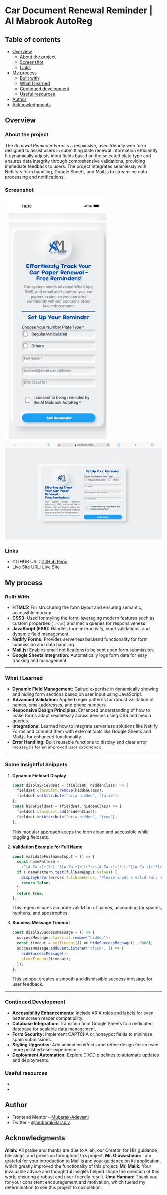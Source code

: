 # Car Document Renewal Reminder | Al Mabrook AutoReg

## Table of contents

- [Overview](#overview)
  - [About the project](#about-the-project)
  - [Screenshot](#screenshot)
  - [Links](#links)
- [My process](#my-process)
  - [Built with](#built-with)
  - [What I learned](#what-i-learned)
  - [Continued development](#continued-development)
  - [Useful resources](#useful-resources)
- [Author](#author)
- [Acknowledgments](#acknowledgments)

## Overview

### About the project

The _Renewal Reminder Form_ is a responsive, user-friendly web form designed to
assist users in submitting plate renewal information efficiently. It dynamically
adjusts input fields based on the selected plate type and ensures data integrity
through comprehensive validations, providing immediate feedback to users. The
project integrates seamlessly with Netlify's form handling, Google Sheets, and
Mail.js to streamline data processing and notifications.

### Screenshot

![iPhone](./screenshots/iPhone-13-PRO-127.0.0.1.png)
![Mackbook](<./screenshots/Macbook-Air-127.0.0.1%20(1).png>)

### Links

- GITHUB URL:
  [GitHub Repo](https://github.com/Mubarak-Adeyemi/Al-Mabrook-AutoReg-RE-Form)
- Live Site URL: [Live Site]()

## My process

### Built With

- **HTML5:** For structuring the form layout and ensuring semantic, accessible
  markup.
- **CSS3:** Used for styling the form, leveraging modern features such as custom
  properties (`:root`) and media queries for responsiveness.
- **JavaScript (ES6):** Handles form interactivity, input validations, and
  dynamic field management.
- **Netlify Forms:** Provides serverless backend functionality for form
  submission and data handling.
- **Mail.js:** Enables email notifications to be sent upon form submission.
- **Google Sheets Integration:** Automatically logs form data for easy tracking
  and management.

---

### What I Learned

- **Dynamic Field Management:** Gained expertise in dynamically showing and
  hiding form sections based on user input using JavaScript.
- **Advanced Validation:** Applied regex patterns for robust validation of
  names, email addresses, and phone numbers.
- **Responsive Design Principles:** Enhanced understanding of how to make forms
  adapt seamlessly across devices using CSS and media queries.
- **Integrations:** Learned how to integrate serverless solutions like Netlify
  Forms and connect them with external tools like Google Sheets and Mail.js for
  enhanced functionality.
- **Error Handling:** Built reusable functions to display and clear error
  messages for an improved user experience.

---

### Some Insightful Snippets

1. **Dynamic Fieldset Display**

   ```js
   const displayFieldset = (fieldset, hiddenClass) => {
     fieldset.classList.remove(hiddenClass);
     fieldset.setAttribute("aria-hidden", "false");
   };
   const hideFieldset = (fieldset, hiddenClass) => {
     fieldset.classList.add(hiddenClass);
     fieldset.setAttribute("aria-hidden", "true");
   };
   ```

   This modular approach keeps the form clean and accessible while toggling
   fieldsets.

2. **Validation Example for Full Name**

   ```js
   const validateFullnameInput = () => {
     const namePattern =
       /^[A-Za-z]+(?:[-'][A-Za-z]+)?(?:\s[A-Za-z]+(?:[-'][A-Za-z]+)?)+$/;
     if (!namePattern.test(fullNameInput.value)) {
       displayError(errors.fullNameError, "Please input a valid Full name");
       return false;
     }
     return true;
   };
   ```

   This regex ensures accurate validation of names, accounting for spaces,
   hyphens, and apostrophes.

3. **Success Message Timeout**
   ```js
   const displaySuccessMessage = () => {
     successMessage.classList.remove("hidden");
     const timeout = setTimeout(() => hideSuccessMessage(), 5000);
     successMessage.addEventListener("click", () => {
       hideSuccessMessage();
       clearTimeout(timeout);
     });
   };
   ```
   This snippet creates a smooth and dismissible success message for user
   feedback.

---

### Continued Development

- **Accessibility Enhancements:** Include ARIA roles and labels for even better
  screen reader compatibility.
- **Database Integration:** Transition from Google Sheets to a dedicated
  database for scalable data management.
- **Form Security:** Implement CAPTCHA or honeypot fields to minimize spam
  submissions.
- **Styling Upgrades:** Add animation effects and refine design for an even more
  polished user experience.
- **Deployment Automation:** Explore CI/CD pipelines to automate updates and
  deployments.

### Useful resources

- []()
- []()

## Author

- Frontend Mentor -
  [Mubarak-Adeyemi](https://www.frontendmentor.io/profile/Mubarak-Adeyemi)
- Twitter - [@mubarakElarabiy](https://www.twitter.com/@mubarakElarabiy)

## Acknowledgments

**Allah:** All praise and thanks are due to Allah, our Creator, for His
guidance, blessings, and provision throughout this project. **Mr. Oluwasheun:**
I am grateful for your introduction to Mail.js and your guidance on its
application, which greatly improved the functionality of this project. **Mr.
Malik:** Your invaluable advice and thoughtful insights helped shape the
direction of this work, ensuring a robust and user-friendly result. **Umu
Hannan:** Thank you for your consistent encouragement and motivation, which
fueled my determination to see this project to completion.

